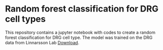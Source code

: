 # Random forest classification for DRG cell types
This repository contains a jupyter notebook with codes to create a random forest classification for DRG cell type. The model was trained on the DRG data from Linnarsson Lab [Download](https://storage.googleapis.com/linnarsson-lab-loom/l1_drg.loom).
